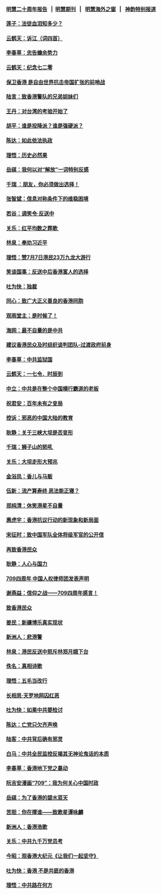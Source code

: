 #### [明慧二十周年报告](https://github.com/gfw-breaker/mh-reports/blob/master/README.md?t=07201600) &nbsp;&nbsp;|&nbsp;&nbsp;[明慧期刊](https://github.com/gfw-breaker/mh-qikan) &nbsp;&nbsp;|&nbsp;&nbsp; [明慧海外之窗](https://github.com/gfw-breaker/mh-news/blob/master/README.md?t=07201600) &nbsp;&nbsp;|&nbsp;&nbsp; [神韵特别报道](https://github.com/gfw-breaker/mh-news/blob/master/shenyun.md?t=07201600) 

#### [莲子：法徒血泪知多少？](../pages/nsc993/n11397534.md?t=07201600) 

#### [云鹤天：诉江（词四首）](../pages/nsc993/n11397502.md?t=07201600) 

#### [李春草：忠告蟾余势力](../pages/nsc993/n11396852.md?t=07201600) 

#### [云鹤天：纪念七二零](../pages/nsc993/n11396646.md?t=07201600) 

#### [保卫香港 是自由世界抗击帝国扩张的前哨战](../pages/nsc993/n11393186.md?t=07201600) 

#### [陆言：致香港警队的兄弟姐妹们](../pages/nsc993/n11392281.md?t=07201600) 

#### [王丹：对台湾的考验开始了](../pages/nsc993/n11391258.md?t=07201600) 

#### [胡平：谁是投降派？谁是强硬派？](../pages/nsc993/n11391224.md?t=07201600) 

#### [陈达：如此依法执政](../pages/nsc993/n11388999.md?t=07201600) 

#### [理悟：历史必然果](../pages/nsc993/n11388741.md?t=07201600) 

#### [岳祺：我何以对“解放”一词特别反感](../pages/nsc993/n11385696.md?t=07201600) 

#### [千瑞 ：朋友，你必须做出选择！](../pages/nsc993/n11384949.md?t=07201600) 

#### [张智斌：信息对称条件下的维稳困境](../pages/nsc993/n11384812.md?t=07201600) 

#### [若谷：调笑令‧反送中](../pages/nsc993/n11383745.md?t=07201600) 

#### [关乐：红平均数之葬歌 ](../pages/nsc993/n11383498.md?t=07201600) 

#### [林泉：奉劝习近平](../pages/nsc993/n11383487.md?t=07201600) 

#### [理悟：赞7月7日港民23万九龙大游行](../pages/nsc993/n11383473.md?t=07201600) 

#### [笑谈国事：反送中后香港富人的选择](../pages/nsc993/n11382020.md?t=07201600) 

#### [吐为快：独裁](../pages/nsc993/n11382755.md?t=07201600) 

#### [同心：致广大正义善良的香港同胞](../pages/nsc993/n11382745.md?t=07201600) 

#### [观雨堂主：是时候了！](../pages/nsc993/n11382737.md?t=07201600) 

#### [海网：最不自量的是中共](../pages/nsc993/n11380440.md?t=07201600) 

#### [建议香港民众及时组织谈判团队-过渡政府前身](../pages/nsc993/n11379909.md?t=07201600) 

#### [李春草：中共监狱国](../pages/nsc993/n11378989.md?t=07201600) 

#### [云鹤天：一七令．时辰到](../pages/nsc993/n11379260.md?t=07201600) 

#### [中立：中共是在整个中国横行霸道的老板](../pages/nsc993/n11378382.md?t=07201600) 

#### [祝君安：百年未有之变局](../pages/nsc993/n11378376.md?t=07201600) 

#### [控诉：邪恶的中国大陆的教育](../pages/nsc993/n11378344.md?t=07201600) 

#### [耿静：关于三峡大坝是否变形](../pages/nsc993/n11375879.md?t=07201600) 

#### [千瑞：狮子山的怒吼 ](../pages/nsc993/n11375644.md?t=07201600) 

#### [关乐：大坝走形大预兆](../pages/nsc993/n11375629.md?t=07201600) 

#### [金浴凤：香儿与马贩](../pages/nsc993/n11375580.md?t=07201600) 

#### [伍新：流产算寿终  恶法能正寝？](../pages/nsc993/n11375581.md?t=07201600) 

#### [郑纯清：休笑港星不自量](../pages/nsc993/n11375555.md?t=07201600) 

#### [惠虎宇：香港抗议行动的新现象和新局面](../pages/nsc993/n11375501.md?t=07201600) 

#### [宋征时：致中国军队全体将级军官的公开信](../pages/nsc993/n11373354.md?t=07201600) 

#### [再致香港民众](../pages/nsc993/n11373870.md?t=07201600) 

#### [耿静：人心与国力](../pages/nsc993/n11373759.md?t=07201600) 

#### [709四周年 中国人权律师团发表声明](../pages/nsc993/n11373565.md?t=07201600) 

#### [谢燕益：信仰之战——709四周年感言！](../pages/nsc993/n11373388.md?t=07201600) 

#### [致香港民众](../pages/nsc993/n11373286.md?t=07201600) 

#### [姜民：新疆博乐真实现状](../pages/nsc993/n11371223.md?t=07201600) 

#### [新洲人：悲港警](../pages/nsc993/n11371174.md?t=07201600) 

#### [林泉：港民反送中怒斥林郑月娥下台](../pages/nsc993/n11370676.md?t=07201600) 

#### [佚名：真相诗歌](../pages/nsc993/n11370666.md?t=07201600) 

#### [理悟：五毛当改行](../pages/nsc993/n11369314.md?t=07201600) 

#### [长相思‧天罗地网囚红恶](../pages/nsc993/n11368444.md?t=07201600) 

#### [吐为快：如果中共要检讨](../pages/nsc993/n11368441.md?t=07201600) 

#### [陈达：亡党只欠齐声唤](../pages/nsc993/n11367838.md?t=07201600) 

#### [陆客：中共背后确有邪灵](../pages/nsc993/n11365263.md?t=07201600) 

#### [白马：中共全民监控反揭其无神论鬼话的本质](../pages/nsc993/n11365236.md?t=07201600) 

#### [李春草：香港地下党之暴动](../pages/nsc993/n11365210.md?t=07201600) 

#### [阮吉安漫画“709”：我为何关心中国时政](../pages/nsc993/n11362127.md?t=07201600) 

#### [岳祺：为了香港的碧水蓝天](../pages/nsc993/n11362627.md?t=07201600) 

#### [苦胆：你在撑谁——致歌星谭咏麟](../pages/nsc993/n11361348.md?t=07201600) 

#### [新洲人：香港浩歌](../pages/nsc993/n11361334.md?t=07201600) 

#### [关乐：中共九千万党员考](../pages/nsc993/n11361304.md?t=07201600) 

#### [今昭：观香港大纪元《让我们一起坚守》](../pages/nsc993/n11361244.md?t=07201600) 

#### [吐为快：香港  不是共匪的香港](../pages/nsc993/n11360918.md?t=07201600) 

#### [理悟：中共路在何方](../pages/nsc993/n11360509.md?t=07201600) 

